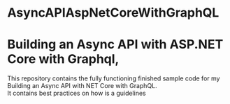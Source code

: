 # AsyncAPIAspNetCoreWithGraphQL
# Building an Async API with ASP.NET Core with Graphql,    

This repository contains the fully functioning finished sample code for my Building an Async API with NET Core with GraphQL.  
It contains best practices on how is a guidelines
